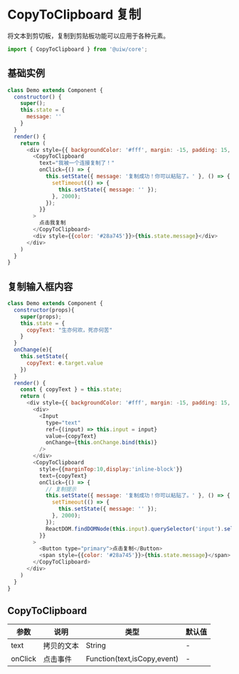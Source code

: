 CopyToClipboard 复制
===

将文本到剪切板，复制到剪贴板功能可以应用于各种元素。

```jsx
import { CopyToClipboard } from '@uiw/core';
```

## 基础实例

<!--DemoStart--> 
```js
class Demo extends Component {
  constructor() {
    super();
    this.state = {
      message: ''
    }
  }
  render() {
    return (
      <div style={{ backgroundColor: '#fff', margin: -15, padding: 15, borderRadius: '5px 5px 0 0' }}>
        <CopyToClipboard
          text="我被一个连接复制了！"
          onClick={() => {
            this.setState({ message: '复制成功！你可以粘贴了。' }, () => {
              setTimeout(() => {
                this.setState({ message: '' });
              }, 2000);
            });
          }}
        >
          点击我复制
        </CopyToClipboard>
        <div style={{color: '#28a745'}}>{this.state.message}</div>
      </div>
    )
  }
}
```
<!--End-->

## 复制输入框内容

<!--DemoStart--> 
```js
class Demo extends Component {
  constructor(props){
    super(props);
    this.state = {
      copyText: "生亦何欢，死亦何苦"
    }
  }
  onChange(e){
    this.setState({
      copyText: e.target.value
    })
  }
  render() {
    const { copyText } = this.state;
    return (
      <div style={{ backgroundColor: '#fff', margin: -15, padding: 15, borderRadius: '5px 5px 0 0' }}>
        <div>
          <Input
            type="text"
            ref={(input) => this.input = input}
            value={copyText}
            onChange={this.onChange.bind(this)}
          />
        </div>
        <CopyToClipboard 
          style={{marginTop:10,display:'inline-block'}} 
          text={copyText}
          onClick={() => {
            // 复制提示
            this.setState({ message: '复制成功！你可以粘贴了。' }, () => {
              setTimeout(() => {
                this.setState({ message: '' });
              }, 2000);
            });
            ReactDOM.findDOMNode(this.input).querySelector('input').select();
          }}
        >
          <Button type="primary">点击复制</Button>
          <span style={{color: '#28a745'}}>{this.state.message}</span>
        </CopyToClipboard>
      </div>
    )
  }
}
```
<!--End-->

## CopyToClipboard

| 参数 | 说明 | 类型 | 默认值 |
|--------- |-------- |--------- |-------- |
| text | 拷贝的文本 | String | - |
| onClick | 点击事件 | Function(text,isCopy,event) | - |

